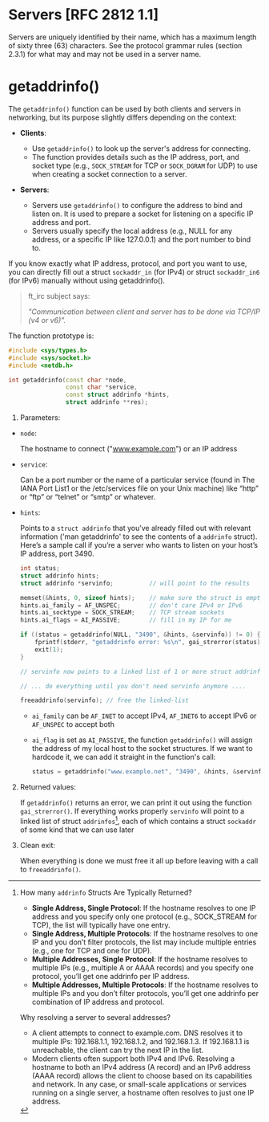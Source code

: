 # Servers [RFC 2812 1.1]

Servers are uniquely identified by their name, which has a maximum length of sixty three (63) characters.  See the protocol grammar rules (section 2.3.1) for what may and may not be used in a server name.

# getaddrinfo()
The `getaddrinfo()` function can be used by both clients and servers in networking, but its purpose slightly differs depending on the context:

- **Clients**: 
	
	* Use `getaddrinfo()` to look up the server's address for connecting.
	* The function provides details such as the IP address, port, and socket type (e.g., `SOCK_STREAM` for TCP or `SOCK_DGRAM` for UDP) to use when creating a socket connection to a server.

- **Servers**:

	* Servers use `getaddrinfo()` to configure the address to bind and listen on. It is used to prepare a socket for listening on a specific IP address and port. 
	* Servers usually specify the local address (e.g., NULL for any address, or a specific IP like 127.0.0.1) and the port number to bind to.

If you know exactly what IP address, protocol, and port you want to use, you can directly fill out a struct `sockaddr_in` (for IPv4) or struct `sockaddr_in6` (for IPv6) manually without using getaddrinfo().

> ft_irc subject says:
>
> _"Communication between client and server has to be done via TCP/IP (v4 or v6)"._

The function prototype is:

```c++
#include <sys/types.h>
#include <sys/socket.h>
#include <netdb.h>

int getaddrinfo(const char *node,
				const char *service,
				const struct addrinfo *hints,
				struct addrinfo **res);
```

1. Parameters:

- `node`:

	The hostname to connect ("www.example.com") or an IP address

- `service`:

	Can be a port number or the name of a particular service (found in The IANA Port List1 or the /etc/services file on your Unix machine) like “http” or “ftp” or
“telnet” or “smtp” or whatever.

- `hints`:

	Points to a `struct addrinfo` that you’ve already filled out with relevant information ('man getaddrinfo' to see the contents of a `addrinfo` struct).
	Here’s a sample call if you’re a server who wants to listen on your host’s IP address, port 3490.

	```c++
	int status;
	struct addrinfo hints;
	struct addrinfo *servinfo;			// will point to the results

	memset(&hints, 0, sizeof hints);	// make sure the struct is empty
	hints.ai_family = AF_UNSPEC;		// don't care IPv4 or IPv6
	hints.ai_socktype = SOCK_STREAM;	// TCP stream sockets
	hints.ai_flags = AI_PASSIVE;		// fill in my IP for me

	if ((status = getaddrinfo(NULL, "3490", &hints, &servinfo)) != 0) {
		fprintf(stderr, "getaddrinfo error: %s\n", gai_strerror(status));
		exit(1);
	}

	// servinfo now points to a linked list of 1 or more struct addrinfos

	// ... do everything until you don't need servinfo anymore ....

	freeaddrinfo(servinfo); // free the linked-list
	```
	* `ai_family` can be `AF_INET` to accept IPv4, `AF_INET6` to accept IPv6 or `AF_UNSPEC` to accept both
	* `ai_flag` is set as `AI_PASSIVE`, the function `getaddrinfo()` will assign the address of my local host to the socket structures. If we want to hardcode it, we can add it straight in the function's call:

		```c++
		status = getaddrinfo("www.example.net", "3490", &hints, &servinfo);
		```
	
2. Returned values:

	If `getaddrinfo()` returns an error, we can print it out using the function `gai_strerror()`. 
	If everything works properly `servinfo` will point to a linked list of struct `addrinfos`[^1], each of which contains a struct `sockaddr` of some kind that we
can use later

3. Clean exit:

	When everything is done we must free it all up before leaving with a call to `freeaddrinfo()`.

[^1]: How many `addrinfo` Structs Are Typically Returned?
	- **Single Address, Single Protocol**:
        If the hostname resolves to one IP address and you specify only one protocol (e.g., SOCK_STREAM for TCP), the list will typically have one entry.
    - **Single Address, Multiple Protocols**:
        If the hostname resolves to one IP and you don’t filter protocols, the list may include multiple entries (e.g., one for TCP and one for UDP).
    - **Multiple Addresses, Single Protocol**:
        If the hostname resolves to multiple IPs (e.g., multiple A or AAAA records) and you specify one protocol, you’ll get one addrinfo per IP address.
    - **Multiple Addresses, Multiple Protocols**:
        If the hostname resolves to multiple IPs and you don’t filter protocols, you’ll get one addrinfo per combination of IP address and protocol.
	
	Why resolving a server to several addresses?
	
	- A client attempts to connect to example.com. DNS resolves it to multiple IPs: 192.168.1.1, 192.168.1.2, and 192.168.1.3. If 192.168.1.1 is unreachable, the client can try the next IP in the list.
	- Modern clients often support both IPv4 and IPv6. Resolving a hostname to both an IPv4 address (A record) and an IPv6 address (AAAA record) allows the client to choose based on its capabilities and network.
	In any case, or small-scale applications or services running on a single server, a hostname often resolves to just one IP address.